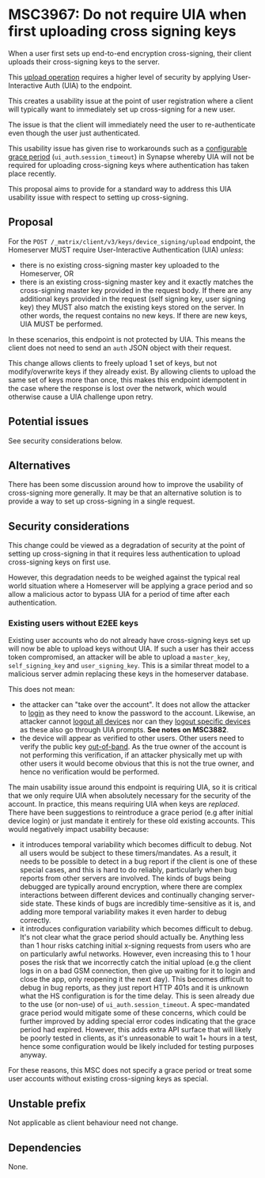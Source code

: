 # MSC3967: Do not require UIA when first uploading cross signing keys

When a user first sets up end-to-end encryption cross-signing, their client
uploads their cross-signing keys to the server.

This [upload operation](https://spec.matrix.org/v1.6/client-server-api/#post_matrixclientv3keysdevice_signingupload)
requires a higher level of security by applying User-Interactive Auth (UIA) to
the endpoint.

This creates a usability issue at the point of user registration where a client
will typically want to immediately set up cross-signing for a new user.

The issue is that the client will immediately need the user to re-authenticate
even though the user just authenticated.

This usability issue has given rise to workarounds such as a
[configurable grace period](https://matrix-org.github.io/synapse/v1.98/usage/configuration/config_documentation.html#ui_auth)
(`ui_auth`.`session_timeout`) in Synapse whereby UIA will not be required for
uploading cross-signing keys where authentication has taken place recently.

This proposal aims to provide for a standard way to address this UIA usability
issue with respect to setting up cross-signing.

## Proposal

For the `POST /_matrix/client/v3/keys/device_signing/upload` endpoint, the
Homeserver MUST require User-Interactive Authentication (UIA) _unless_:
 - there is no existing cross-signing master key uploaded to the Homeserver, OR
 - there is an existing cross-signing master key and it exactly matches the
   cross-signing master key provided in the request body. If there are any additional
   keys provided in the request (self signing key, user signing key) they MUST also
   match the existing keys stored on the server. In other words, the request contains
   no new keys. If there are new keys, UIA MUST be performed.

In these scenarios, this endpoint is not protected by UIA. This means the client does not
need to send an `auth` JSON object with their request.

This change allows clients to freely upload 1 set of keys, but not modify/overwrite keys if
they already exist. By allowing clients to upload the same set of keys more than once, this
makes this endpoint idempotent in the case where the response is lost over the network, which
would otherwise cause a UIA challenge upon retry.

## Potential issues

See security considerations below.


## Alternatives

There has been some discussion around how to improve the usability of
cross-signing more generally. It may be that an alternative solution is to
provide a way to set up cross-signing in a single request.

## Security considerations

This change could be viewed as a degradation of security at the point of setting
up cross-signing in that it requires less authentication to upload cross-signing
keys on first use.

However, this degradation needs to be weighed against the typical real world
situation where a Homeserver will be applying a grace period and so allow a
malicious actor to bypass UIA for a period of time after each authentication.

### Existing users without E2EE keys

Existing user accounts who do not already have cross-signing keys set up will
now be able to upload keys without UIA. If such a user has their access token
compromised, an attacker will be able to upload a `master_key`, `self_signing_key`
and `user_signing_key`. This is a similar threat model to a malicious server admin
replacing these keys in the homeserver database.

This does not mean:
 - the attacker can "take over the account". It does not allow the attacker to
   [login](https://spec.matrix.org/v1.10/client-server-api/#login) as they need to
   know the password to the account. Likewise, an attacker cannot [logout all devices](https://spec.matrix.org/v1.10/client-server-api/#post_matrixclientv3logoutall)
   nor can they [logout specific devices](https://spec.matrix.org/v1.10/client-server-api/#delete_matrixclientv3devicesdeviceid)
   as these also go through UIA prompts. **See notes on MSC3882**.
 - the device will appear as verified to other users. Other users need to verify the
   public key [out-of-band](https://spec.matrix.org/v1.10/client-server-api/#short-authentication-string-sas-verification).
   As the true owner of the account is not performing this verification, if an attacker
   physically met up with other users it would become obvious that this is not the true owner,
   and hence no verification would be performed.

The main usability issue around this endpoint is requiring UIA, so it is critical
that we only require UIA when absolutely necessary for the security of the account.
In practice, this means requiring UIA when keys are _replaced_. There have been
suggestions to reintroduce a grace period (e.g after initial device login) or just
mandate it entirely for these old existing accounts. This would negatively impact
usability because:
 - it introduces temporal variability which becomes difficult to debug. Not all users
   would be subject to these timers/mandates. As a result, it needs to be possible
   to detect in a bug report if the client is one of these special cases, and this is hard to do
   reliably, particularly when bug reports from other servers are involved. The kinds of
   bugs being debugged are typically around encryption, where there are complex interactions
   between different devices and continually changing server-side state. These kinds of bugs
   are incredibly time-sensitive as it is, and adding more temporal variability makes it even
   harder to debug correctly.
 - it introduces configuration variability which becomes difficult to debug. It's not
   clear what the grace period should actually be. Anything less than 1 hour risks
   catching initial x-signing requests from users who are on particularly awful networks.
   However, even increasing this to 1 hour poses the risk that we incorrectly catch the
   initial upload (e.g the client logs in on a bad GSM connection, then give up waiting
   for it to login and close the app, only reopening it the next day). This becomes
   difficult to debug in bug reports, as they just report HTTP 401s and it is unknown what
   the HS configuration is for the time delay. This is seen already due to the use (or non-use)
   of `ui_auth.session_timeout`. A spec-mandated grace period would mitigate some of these
   concerns, which could be further improved by adding special error codes indicating that
   the grace period had expired. However, this adds extra API surface that will likely be
   poorly tested in clients, as it's unreasonable to wait 1+ hours in a test, hence some
   configuration would be likely included for testing purposes anyway.

For these reasons, this MSC does not specify a grace period or treat some user accounts
without existing cross-signing keys as special.


## Unstable prefix

Not applicable as client behaviour need not change.

## Dependencies

None.
